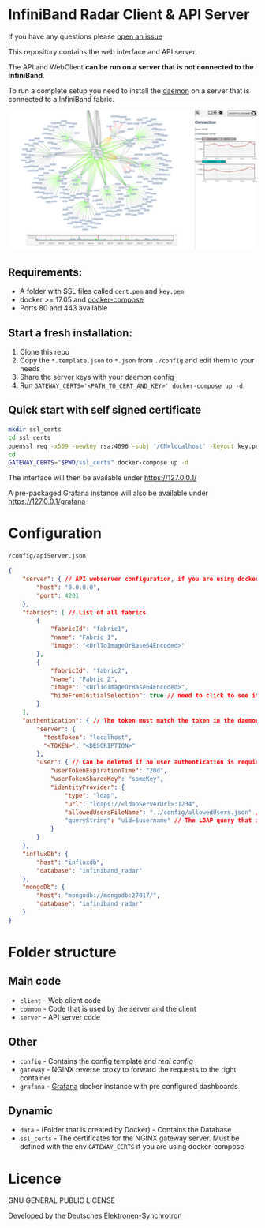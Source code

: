 # InfiniBand Radar Client & API Server

If you have any questions please [open an issue](https://github.com/infiniband-radar/infiniband-radar-daemon/issues)

This repository contains the web interface and API server.

The API and WebClient **can be run on a server that is not connected to the InfiniBand**.

To run a complete setup you need to install the [daemon](https://github.com/infiniband-radar/infiniband-radar-daemon) on a server that is connected to a InfiniBand fabric.

![InfiniBand-Radar](./screenshot1.png)

## Requirements: 
 - A folder with SSL files called `cert.pem` and `key.pem`
 - docker >= 17.05 and [docker-compose](https://github.com/docker/compose/releases)
 - Ports 80 and 443 available

## Start a fresh installation:
1. Clone this repo
2. Copy the `*.template.json` to `*.json` from `./config` and edit them to your needs
3. Share the server keys with your daemon config
4. Run `GATEWAY_CERTS='<PATH_TO_CERT_AND_KEY>' docker-compose up -d`

## Quick start with self signed certificate 
```sh
mkdir ssl_certs
cd ssl_certs
openssl req -x509 -newkey rsa:4096 -subj '/CN=localhost' -keyout key.pem -out cert.pem -days 365 -nodes
cd ..
GATEWAY_CERTS="$PWD/ssl_certs" docker-compose up -d
```

The interface will then be available under https://127.0.0.1/

A pre-packaged Grafana instance will also be available under https://127.0.0.1/grafana

# Configuration

`/config/apiServer.json`

```json
{
    "server": { // API webserver configuration, if you are using docker-compose leave it as it is
        "host": "0.0.0.0",
        "port": 4201
    },
    "fabrics": [ // List of all fabrics
        {
            "fabricId": "fabric1",
            "name": "Fabric 1",
            "image": "<UrlToImageOrBase64Encoded>"
        },
        {
            "fabricId": "fabric2",
            "name": "Fabric 2",
            "image": "<UrlToImageOrBase64Encoded>",
            "hideFromInitialSelection": true // need to click to see it in fabric selection
        }
    ],
    "authentication": { // The token must match the token in the daemon config
        "server": {
          "testToken": "localhost",
          "<TOKEN>": "<DESCRIPTION>"
        },
        "user": { // Can be deleted if no user authentication is required.
            "userTokenExpirationTime": "20d",
            "userTokenSharedKey": "someKey",
            "identityProvider": {
                "type": "ldap",
                "url": "ldaps://<ldapServerUrl>:1234",
                "allowedUsersFileName": "../config/allowedUsers.json" // Can be deleted if all valid LDAP users should have accsess to the application
                "queryString": "uid=$username" // The LDAP query that is used in a bind, the $username will be repaced with the username
            }
        }
    },
    "influxDb": {
        "host": "influxdb",
        "database": "infiniband_radar"
    },
    "mongoDb": {
        "host": "mongodb://mongodb:27017/",
        "database": "infiniband_radar"
    }
}
```



# Folder structure
## Main code
- `client` - Web client code
- `common` - Code that is used by the server and the client
- `server` - API server code

## Other
- `config` - Contains the config template and _real config_
- `gateway` - NGINX reverse proxy to forward the requests to the right container
- `grafana` - [Grafana](https://grafana.com/) docker instance with pre configured dashboards

## Dynamic
- `data` - (Folder that is created by Docker) - Contains the Database
- `ssl_certs` - The certificates for the NGINX gateway server. Must be defined with the env `GATEWAY_CERTS` if you are using docker-compose

# Licence
GNU GENERAL PUBLIC LICENSE

Developed by the [Deutsches Elektronen-Synchrotron](https://www.desy.de/)
